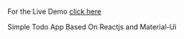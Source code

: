  For the Live Demo [click here](https://todo-with-react-firebase.web.app/)

Simple Todo App Based On Reactjs and Material-Ui
